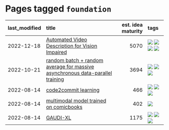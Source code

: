 # Pages tagged `foundation`

|last_modified|title|est. idea maturity|tags
|:---|:---|---:|:---|
|2022-12-18|[Automated Video Description for Vision Impaired](../automated-video-description.md)|5070|[![](https://img.shields.io/badge/tag-accessibility-945e60)](../tags/accessibility.md) [![](https://img.shields.io/badge/tag-dataset-5f1085)](../tags/dataset.md) [![](https://img.shields.io/badge/tag-foundation-f3232d)](../tags/foundation.md) [![](https://img.shields.io/badge/tag-publicgood-424c13)](../tags/publicgood.md)|
|2022-10-21|[random batch + random average for massive asynchronous data-parallel training](../async-evolutionary-ddp.md)|3694|[![](https://img.shields.io/badge/tag-experimental-379a95)](../tags/experimental.md) [![](https://img.shields.io/badge/tag-foundation-f3232d)](../tags/foundation.md) [![](https://img.shields.io/badge/tag-tooling-3faa68)](../tags/tooling.md)|
|2022-08-14|[code2commit learning](../code2commit-learning.md)|466|[![](https://img.shields.io/badge/tag-carp-617c8)](../tags/carp.md) [![](https://img.shields.io/badge/tag-experimental-379a95)](../tags/experimental.md) [![](https://img.shields.io/badge/tag-foundation-f3232d)](../tags/foundation.md)|
|2022-08-14|[multimodal model trained on comicbooks](../multimodal-model-trained-on-comicbooks.md)|402|[![](https://img.shields.io/badge/tag-foundation-f3232d)](../tags/foundation.md)|
|2022-08-14|[GAUDI-XL](../gaudi-xl.md)|1175|[![](https://img.shields.io/badge/tag-animation-93e32e)](../tags/animation.md) [![](https://img.shields.io/badge/tag-experimental-379a95)](../tags/experimental.md) [![](https://img.shields.io/badge/tag-foundation-f3232d)](../tags/foundation.md)|